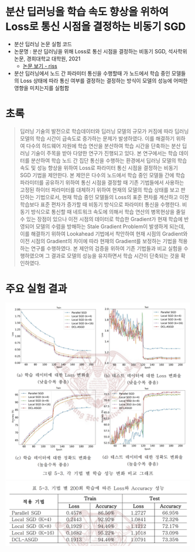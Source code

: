 # 분산 딥러닝을 학습 속도 향상을 위하여 Loss로 통신 시점을 결정하는 비동기 SGD
- 분산 딥러닝 논문 실험 코드 
- 논문명 : 분산 딥러닝을 위해 Loss로 통신 시점을 결정하는 비동기 SGD, 석사학위논문, 경희대학교 대학원, 2021
  - [논문 보기 - riss](http://www.riss.kr/search/detail/DetailView.do?p_mat_type=be54d9b8bc7cdb09&control_no=d1c4c88daebce394ffe0bdc3ef48d419)
- 분산 딥러닝에서 노드 간 파라미터 통신을 수행할때 가 노드에서 학습 중인 모델들의 Loss 상태에 따라 통신 여부를 결정하는 결정하는 방식이 모델의 성능에 어떠한 영향을 미치는지를 실험함

# 초록
> 딥러닝 기술의 발전으로 학습데이터와 딥러닝 모델의 규모가 커짐에 따라 딥러닝 모델의 학습 시간이 급속도로 증가하는 문제가 발생하였다. 이를 해결하기 위하여 다수의 하드웨어 자원에 학습 연산을 분산하여 학습 시간을 단축하는 분산 딥러닝 기술이 주목을 받아 다양한 연구가 진행되고 있다.
본 연구에서는 학습 데이터를 분산하여 학습 노드 간 집단 통신을 수행하는 환경에서 딥러닝 모델의 학습 속도 및 성능 향상을 위하여 Loss로 파라미터 통신 시점을 결정하는 비동기 SGD 기법을 제안한다. 본 제안은 다수의 노드에서 학습 중인 모델들 간에 학습 파라미터를 공유하기 위하여 통신 시점을 결정할 때 기존 기법들에서 사용하는 고정된 하이터 파라미터를 대체하기 위하여 현재의 모델의 학습 상태를 보고 판단하는 기법으로서, 현재 학습 중인 모델들의 Loss의 표준 편차를 계산하고 이전 학습보다 표준 편차가 증가할 때 비동기 방식으로 파라미터 통신을 수행한다. 비동기 방식으로 통신할 때 네트워크 속도에 의해서 학습 연산의 병목현상을 줄일수 있는 장점이 있으나 이전 시점의 데이터로 학습한 Gradient가 현재 학습에 반영되어 모델의 수렴을 방해하는 Stale Gradient Problem이 발생하게 되는데, 이를 해결하기 위하여 Lookahead 기법에서 착안하여 현재 시점의 Gradient와 이전 시점의 Gradient의 차이에 따라 현재의 Gradient를 보정하는 기법을 적용하는 연구를 수행하였다.
본 제안의 검증을 위하여 기존 기법들과 비교 실험을 수행하였으며 그 결과로 모델의 성능을 유지하면서 학습 시간이 단축되는 것을 확인하였다.

# 주요 실험 결과
<img src='image1.png'>
<img src='image2.png'>
